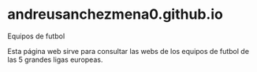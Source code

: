 # andreusanchezmena0.github.io
Equipos de futbol

Esta página web sirve para consultar las webs de los equipos de futbol de las 5 grandes ligas europeas.
